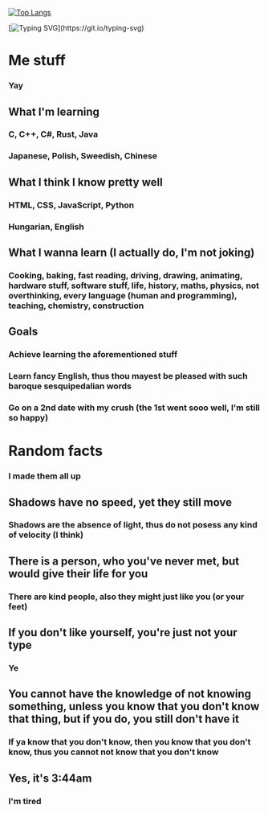 [![Top Langs](https://github-readme-stats.vercel.app/api/top-langs/?username=NemGame&layout=compact&title_color=eeeeee&border_color=6c0000&text_color=dddddd&bg_color=050505&v=0)](https://github.com/anuraghazra/github-readme-stats)

[![Typing SVG](https://readme-typing-svg.demolab.com/?lines=Get+a+life...)](https://git.io/typing-svg)

# Me stuff
### Yay

## What I'm learning
### C, C++, C#, Rust, Java
### Japanese, Polish, Sweedish, Chinese

## What I think I know pretty well
### HTML, CSS, JavaScript, Python
### Hungarian, English

## What I wanna learn (I actually do, I'm not joking)
### Cooking, baking, fast reading, driving, drawing, animating, hardware stuff, software stuff, life, history, maths, physics, not overthinking, every language (human and programming), teaching, chemistry, construction


## Goals
### Achieve learning the aforementioned stuff
### Learn fancy English, thus thou mayest be pleased with such baroque sesquipedalian words
### Go on a 2nd date with my crush (the 1st went sooo well, I'm still so happy)


# Random facts
### I made them all up
## Shadows have no speed, yet they still move
### Shadows are the absence of light, thus do not posess any kind of velocity (I think)
## There is a person, who you've never met, but would give their life for you
### There are kind people, also they might just like you (or your feet)
## If you don't like yourself, you're just not your type
### Ye
## You cannot have the knowledge of not knowing something, unless you know that you don't know that thing, but if you do, you still don't have it
### If ya know that you don't know, then you know that you don't know, thus you cannot not know that you don't know
## Yes, it's 3:44am
### I'm tired
